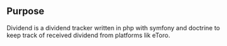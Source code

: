 ## Purpose

Dividend is a dividend tracker written in php with symfony and doctrine to keep track of received dividend from platforms lik eToro.